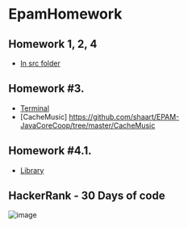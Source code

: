 # EpamHomework

## Homework 1, 2, 4 
 * [In src folder](https://github.com/MatveyD/EpamHomework/tree/master/src)
## Homework #3. 
 * [Terminal](https://github.com/shaart/EPAM-JavaCoreCoop/tree/master/JCL.)
 * [CacheMusic] https://github.com/shaart/EPAM-JavaCoreCoop/tree/master/CacheMusic
## Homework #4.1. 
 * [Library](https://github.com/shaart/EPAM-JavaCoreCoop/tree/master/BookLibrary)

## HackerRank - 30 Days of code

![image](https://user-images.githubusercontent.com/14334985/36239519-58bb3766-121b-11e8-9944-5770a3c8c840.png)
